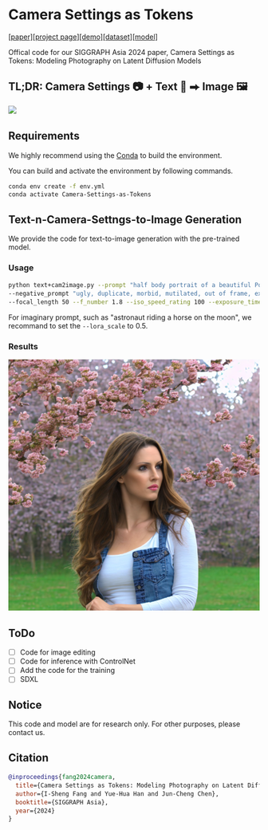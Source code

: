 # Camera Settings as Tokens
[[paper]](https://dl.acm.org/doi/10.1145/3680528.3687635)[[project page]](https://camera-settings-as-tokens.github.io/)[[demo]](https://huggingface.co/spaces/Camera-Settings-as-Tokens/Camera-Settings-as-Tokens)[[dataset]](https://github.com/aiiu-lab/CameraSettings20K)[[model]](https://huggingface.co/ishengfang/Camera-Settings-as-Tokens-SD2)

Offical code for our SIGGRAPH Asia 2024 paper, Camera Settings as Tokens: Modeling Photography on Latent Diffusion Models

## TL;DR: Camera Settings 📷 + Text 📝 ⮕ Image 🖼️ 

![](https://camera-settings-as-tokens.github.io/static/images/teaser.png)


## Requirements
We highly recommend using the [Conda](https://docs.anaconda.com/miniconda/) to build the environment. 

You can build and activate the environment by following commands. 
```bash
conda env create -f env.yml 
conda activate Camera-Settings-as-Tokens
```

## Text-n-Camera-Settngs-to-Image Generation
We provide the code for text-to-image generation with the pre-trained model. 

### Usage
```bash
python text+cam2image.py --prompt "half body portrait of a beautiful Portuguese woman, pale skin, brown hair with blonde highlights, wearing jeans, nature and cherry blossom trees in background" \
--negative_prompt "ugly, duplicate, morbid, mutilated, out of frame, extra fingers, mutated hands, poorly drawn hands, poorly drawn face, mutation, deformed, ugly, blurry, bad anatomy, bad proportions, extra limbs, cloned face, disfigured, out of frame, ugly, extra limbs, bad anatomy, gross proportions, malformed limbs, missing arms, missing legs, extra legs, mutated hands fused fingers, too many fingers, long neck" \
--focal_length 50 --f_number 1.8 --iso_speed_rating 100 --exposure_time 0.01 --output_basename "woman_cherry_blossom_trees" --lora_scale 1.0
```
For imaginary prompt, such as "astronaut riding a horse on the moon", we recommand to set the `--lora_scale` to 0.5.

### Results
![](./results/woman_cherry_blossom_trees+50mm_f4_0_ISO100_ET0_01_seed87.png)

## ToDo
- [ ] Code for image editing
- [ ] Code for inference with ControlNet
- [ ] Add the code for the training
- [ ] SDXL

## Notice
This code and model are for research only. For other purposes, please contact us.

## Citation
```Bibtex
@inproceedings{fang2024camera,
  title={Camera Settings as Tokens: Modeling Photography on Latent Diffusion Models},
  author={I-Sheng Fang and Yue-Hua Han and Jun-Cheng Chen},
  booktitle={SIGGRAPH Asia},
  year={2024}
}
```
